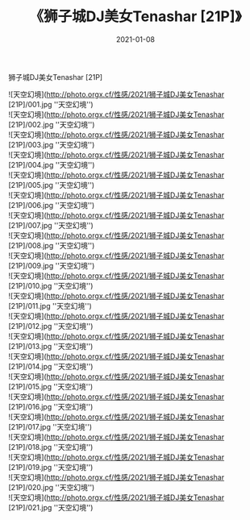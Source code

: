 ﻿---
layout: post
title:  《狮子城DJ美女Tenashar [21P]》
date:   2021-01-08
img: http://photo.orgx.cf/性感/2021/狮子城DJ美女Tenashar [21P]/000.jpg
tags: [美女, 性感, 泳衣]
---

狮子城DJ美女Tenashar [21P]



![天空幻境](http://photo.orgx.cf/性感/2021/狮子城DJ美女Tenashar [21P]/001.jpg ''天空幻境'') <br>
![天空幻境](http://photo.orgx.cf/性感/2021/狮子城DJ美女Tenashar [21P]/002.jpg ''天空幻境'') <br>
![天空幻境](http://photo.orgx.cf/性感/2021/狮子城DJ美女Tenashar [21P]/003.jpg ''天空幻境'') <br>
![天空幻境](http://photo.orgx.cf/性感/2021/狮子城DJ美女Tenashar [21P]/004.jpg ''天空幻境'') <br>
![天空幻境](http://photo.orgx.cf/性感/2021/狮子城DJ美女Tenashar [21P]/005.jpg ''天空幻境'') <br>
![天空幻境](http://photo.orgx.cf/性感/2021/狮子城DJ美女Tenashar [21P]/006.jpg ''天空幻境'') <br>
![天空幻境](http://photo.orgx.cf/性感/2021/狮子城DJ美女Tenashar [21P]/007.jpg ''天空幻境'') <br>
![天空幻境](http://photo.orgx.cf/性感/2021/狮子城DJ美女Tenashar [21P]/008.jpg ''天空幻境'') <br>
![天空幻境](http://photo.orgx.cf/性感/2021/狮子城DJ美女Tenashar [21P]/009.jpg ''天空幻境'') <br>
![天空幻境](http://photo.orgx.cf/性感/2021/狮子城DJ美女Tenashar [21P]/010.jpg ''天空幻境'') <br>
![天空幻境](http://photo.orgx.cf/性感/2021/狮子城DJ美女Tenashar [21P]/011.jpg ''天空幻境'') <br>
![天空幻境](http://photo.orgx.cf/性感/2021/狮子城DJ美女Tenashar [21P]/012.jpg ''天空幻境'') <br>
![天空幻境](http://photo.orgx.cf/性感/2021/狮子城DJ美女Tenashar [21P]/013.jpg ''天空幻境'') <br>
![天空幻境](http://photo.orgx.cf/性感/2021/狮子城DJ美女Tenashar [21P]/014.jpg ''天空幻境'') <br>
![天空幻境](http://photo.orgx.cf/性感/2021/狮子城DJ美女Tenashar [21P]/015.jpg ''天空幻境'') <br>
![天空幻境](http://photo.orgx.cf/性感/2021/狮子城DJ美女Tenashar [21P]/016.jpg ''天空幻境'') <br>
![天空幻境](http://photo.orgx.cf/性感/2021/狮子城DJ美女Tenashar [21P]/017.jpg ''天空幻境'') <br>
![天空幻境](http://photo.orgx.cf/性感/2021/狮子城DJ美女Tenashar [21P]/018.jpg ''天空幻境'') <br>
![天空幻境](http://photo.orgx.cf/性感/2021/狮子城DJ美女Tenashar [21P]/019.jpg ''天空幻境'') <br>
![天空幻境](http://photo.orgx.cf/性感/2021/狮子城DJ美女Tenashar [21P]/020.jpg ''天空幻境'') <br>
![天空幻境](http://photo.orgx.cf/性感/2021/狮子城DJ美女Tenashar [21P]/021.jpg ''天空幻境'') <br>